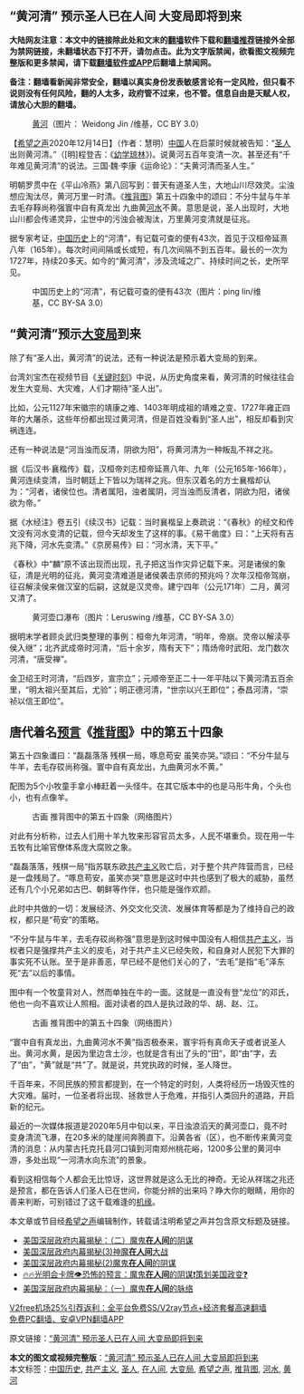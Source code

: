  <h2>“黄河清” 预示圣人已在人间 大变局即将到来</h2> <p class="notice"><b>大陆网友注意：本文中的链接除此处和文末的<a href="https://github.com/bannedbook/fanqiang" >翻墙</a>软件下载和<a href="https://github.com/killgcd/justmysocks/blob/master/README.md">翻墙推荐</a>链接外全部为禁网链接，未翻墙状态下打不开，请勿点击。此为文字版禁闻，欲看图文视频完整版和更多禁闻，请下载<a href="https://github.com/bannedbook/fanqiang">翻墙软件或APP</a>后翻墙上禁闻网。</p><p>备注：翻墙看新闻非常安全，翻墙以真实身份发表敏感言论有一定风险，但只看不说则没有任何风险，翻的人太多，政府管不过来，也不管。信息自由是天赋人权，请放心大胆的翻墙。</b></p>  <div class="entry"> <figure><figcaption><a href="https://www.bannedbook.org/bnews/tag/%E9%BB%84%E6%B2%B3/" class="st_tag internal_tag" rel="tag" title="标签 黄河 下的日志">黄河</a>（图片： Weidong Jin /维基，CC BY 3.0）</figcaption></figure> <p>【<span class='wp_keywordlink_affiliate'><a href="https://www.soundofhope.org" title="希望之声" target="_blank">希望之声</a></span>2020年12月14日】（作者：慧明）<span class='wp_keywordlink_affiliate'><a href="https://www.bannedbook.org/" title="中国" target="_blank">中国</a></span>人在启蒙时候就被告知：“<a href="https://www.bannedbook.org/bnews/tag/%E5%9C%A3%E4%BA%BA/" class="st_tag internal_tag" rel="tag" title="标签 圣人 下的日志">圣人</a>出则黄河清。”（[明]程登吉：《<span class='wp_keywordlink'><a href="https://www.bannedbook.org/forum3/topic76.html" title="《幼学琼林》（更新版）" target="_blank">幼学琼林</a></span>》)。说黄河五百年变清一次。甚至还有“千年难见黄河清”的说法。三国·魏·李康《运命论》：“夫黄河清而圣人生。”</p> <p>明朝罗贯中在《平山冷燕》第八回写到：普天有道圣人生，大地山川尽效灵。尘浊想应淘汰尽，黄河万里一时清。《<span class='wp_keywordlink'><a href="https://www.bannedbook.org/forum5/topic98.html" title="推背图归序全解" target="_blank">推背图</a></span>》第五十四象中的颂曰：不分牛鼠与牛羊 去毛存鞟尚称强寰中自有真龙出 九曲黄<a href="https://www.bannedbook.org/bnews/tag/%E6%B2%B3%E6%B0%B4/" class="st_tag internal_tag" rel="tag" title="标签 河水 下的日志">河水</a>不黄。意思是说，圣人出现时，大地山川都会传递灵异，尘世中的污浊会被淘汰，万里黄河变清就是征兆。</p> <p>据专家考证，<a href="https://www.bannedbook.org/bnews/tag/%e4%b8%ad%e5%9b%bd%e5%8e%86%e5%8f%b2/" class="st_tag internal_tag" rel="tag" title="标签 中国历史 下的日志">中国历史</a>上的“河清”，有记载可查的便有43次，首见于汉桓帝延熹八年（165年）。每次时间间隔或长或短，有几次间隔不到五百年。最长的一次为1727年，持续20多天。如今的“黄河清”，涉及流域之广、持续时间之长，史所罕见。</p> <figure><figcaption>中国历史上的“河清”，有记载可查的便有43次（图片：ping lin/维基，CC BY-SA 3.0）</figcaption></figure> <h2>“黄河清”预示<a href="https://www.bannedbook.org/bnews/tag/%E5%A4%A7%E5%8F%98%E5%B1%80/" class="st_tag internal_tag" rel="tag" title="标签 大变局 下的日志">大变局</a>到来</h2> <p>除了有“圣人出，黄河清”的说法，还有一种说法是预示着大变局的到来。</p> <p>台湾刘宝杰在视频节目《<span class='wp_keywordlink'><a href="https://www.bannedbook.org/forum2/topic151.html" title="关键时刻：李鹏日记" target="_blank">关键时刻</a></span>》中说，从历史角度来看，黄河清的时候往往会发生大变局、大灾难，人们才期待“圣人出”。</p> <p>比如，公元1127年宋徽宗的靖康之难、1403年明成祖的靖难之变、1727年雍正四年的大屠杀，这些年份都出现过黄河清，但是百姓没看到“圣人出”，相反却看到灾祸连连。</p>  <p>还有一种说法是“河当浊而反清，阴欲为阳”，将黄河清为一种叛乱不祥之兆。</p> <p>据《后汉书·襄楷传》载，汉桓帝刘志桓帝延熹八年、九年（公元165年-166年），黄河连续变清，当时朝廷上下皆以为瑞祥之兆。但东汉着名的方士襄楷却认为：“河者，诸侯位也。清者属阳，浊者属阴，河当浊而反清者，阴欲为阳，诸侯欲为帝。”</p> <p>据《水经注》卷五引《续汉书》记载：当时襄楷呈上奏疏说：“《春秋》的经文和传文没有河水变清的记载，但今天却发生了这样的事。《易干凿度》曰：“上天将有吉兆下降，河水先变清。”《京房易传》曰：“河水清，天下平。”</p> <p>《春秋》中“麟”原不该出现而出现，孔子把这当作灾异记载下来。河是诸侯的象征，清是光明的征兆，黄河变清难道是诸侯袭击京师的预兆吗？次年汉桓帝驾崩，征召解渎侯来做汉室的后嗣，这就是汉灵帝。建宁四年（公元171年）二月，黄河又清了。</p> <figure><figcaption>黄河壶口瀑布（图片：Leruswing /维基，CC BY-SA 3.0）</figcaption></figure> <p>据明末学者顾炎武归类整理的事例：桓帝九年河清，“明年，帝崩。灵帝以解渎亭侯入继”；北齐武成帝时河清，“后十余岁，隋有天下”；隋炀帝时武阳、龙门数次河清，“唐受禅”。</p> <p>金卫绍王时河清，“后四岁，宣宗立”；元顺帝至正二十一年平陆以下黄河清五百余里，“明太祖兴至其后，尤验”；明正德河清，“世宗以兴王即位”；泰昌河清，“崇祯以信王即位”。</p>  <h2>唐代着名<span class='wp_keywordlink'><a href="https://www.bannedbook.org/forum5/" title="预言玄学禁书下载" rel="nofollow">预言</a></span>《<a href="https://www.bannedbook.org/bnews/tag/%e6%8e%a8%e8%83%8c%e5%9b%be/" class="st_tag internal_tag" rel="tag" title="标签 推背图 下的日志">推背图</a>》中的第五十四象</h2> <p>第五十四象谶曰：“磊磊落落 残棋一局，啄息苟安 虽笑亦哭。”颂曰：“不分牛鼠与牛羊，去毛存砹尚称强。寰中自有真龙出，九曲黄河水不黄。”</p> <p>配图为5个小牧童手拿小棒赶着一头怪牛。在其它版本中的也是马形牛角，个头也小，也有点像羊。</p> <figure><figcaption>古画  推背图中的第五十四象（网络图片）</figcaption></figure> <p>对此有分析称，过去人们用十羊九牧来形容官员太多，人民不堪重负。现在用一牛五牧有比喻官僚体系庞大腐败之象。</p> <p>“磊磊落落，残棋一局”指苏联东欧<span class='wp_keywordlink'><a href="https://www.bannedbook.org/forum2/topic6177.html" title="《共产主义的终极目的》" target="_blank">共产主义</a></span>败亡后，对于整个共产阵营而言，已经是一盘残局了。“啄息苟安，虽笑亦哭”意思是这时中共也感到了极大的威胁，虽然还有几个小兄弟如古巴、朝鲜等作伴，也只能是强作欢颜。</p> <p>此时中共做的一切：发展经济、外交文化交流、发展体育等都是为了维持自己的政权，都只是“苟安”的策略。</p> <p>“不分牛鼠与牛羊，去毛存砹尚称强”意思是到这时候中国没有人相信<a href="https://www.bannedbook.org/bnews/tag/%e5%85%b1%e4%ba%a7%e4%b8%bb%e4%b9%89/" class="st_tag internal_tag" rel="tag" title="标签 共产主义 下的日志">共产主义</a>，当权者只是强撑共产主义的皮毛，对于共产主义已经失败，和自身对人民犯下大罪的事实死不认账。至于是非善恶，早已经不是他们关心的了，“去毛”是指“毛”泽东死“去”以后的事情。</p>  <p>图中有一个牧童背对人，然而单独在牛的一面。这就是一直没有登“龙位”的邓氏，他也一向不喜欢让人照相。面对读者的四人是执过政的华、胡、赵、江。</p> <figure><figcaption>古画  推背图中的第五十四象（网络图片）</figcaption></figure> <p>“寰中自有真龙出，九曲黄河水不黄”指否极泰来，寰宇将有真命天子或者说圣人出。黄河水黄，是因为里边含土沙，也就是含有出了头的“田”，即“由”字，去了“由”，“黄”就是“共”了。就是说，共党执政的时候，圣人降世。</p> <p>千百年来，不同民族的预言都提到，在一个特定的时刻，人类将经历一场毁灭性的大灾难。届时，一位圣者将出现、拯救世人于危难，并指引人类回升的道路，开启新的纪元。</p> <p>最近的一次媒体报道是2020年5月中旬以来，平日浊浪滔天的黄河壶口，竟不时变身清流飞瀑，在20多米的陡崖间奔腾直下。沿黄各省（区），也不断传来黄河变清的消息：从内蒙古托克托县河口镇到河南郑州桃花峪，1200多公里的黄河中游，多处出现“一河清水向东流”的景象。</p> <p>看到这相信每个人都会无比惊讶，这世界就是这么无比的神奇。无论从祥瑞之兆还是预言，都在告诉人们圣人已在世间，你能分辨的出来吗？睁大你的眼睛，用你的善来判断，可别错过了这千载难逢的<span class='wp_keywordlink'><a href="https://www.bannedbook.org/forum11/topic248.html" title="禁片：情为何物？生死相许？自由电影《机缘》下载、在线观看" target="_blank">机缘</a></span>。</p> <p>本文章或节目经<a href="https://www.bannedbook.org/bnews/tag/%e5%b8%8c%e6%9c%9b%e4%b9%8b%e5%a3%b0/" class="st_tag internal_tag" rel="tag" title="标签 希望之声 下的日志">希望之声</a>编辑制作，转载请注明希望之声并包含原文标题及链接。</p>  <ul class='op-related-articles' title='相关阅读'> <li><a href='https://www.bannedbook.org/bnews/bannedvideo/20201214/1447436.html' target='_blank'>美国深层政府内幕揭秘：（二）魔鬼<b>在人间</b>的阴谋</a></li> <li><a href='https://www.bannedbook.org/bnews/cbnews/20201115/1431495.html' target='_blank'>美国深层政府内幕揭秘(3)神魔<b>在人间</b>大战</a></li> <li><a href='https://www.bannedbook.org/bnews/cbnews/20201115/1431494.html' target='_blank'>美国深层政府内幕揭秘(2)魔鬼<b>在人间</b>的阴谋</a></li> <li><a href='https://www.bannedbook.org/bnews/bannedvideo/20201112/1429747.html' target='_blank'>🔥🔥光明会卡牌👁️恐怖的预言：魔鬼<b>在人间</b>的阴谋❗策划美国政变❓</a></li> <li><a href='https://www.bannedbook.org/bnews/comments/20201110/1428660.html' target='_blank'>美国深层政府内幕揭秘：（一）魔鬼<b>在人间</b>的脉络</a></li> </ul> <p class="texttj"> <a href="https://www.bannedbook.org/forum23/topic22702.html" target="_blank">V2free机场25%引荐返利：全平台免费SS/V2ray节点+经济套餐高速翻墙</a><br/> <a href="https://github.com/bannedbook/fanqiang/wiki/%E7%A6%81%E9%97%BB%E7%BD%91%E5%AE%89%E5%8D%93%E7%BF%BB%E5%A2%99%E6%96%B0%E9%97%BBAPP" target="_blank">免费PC翻墙、安卓VPN翻墙APP</a></p><p>原文链接：<a class="src_link"  href="https://www.soundofhope.org/post/447067" target="_blank">“黄河清” 预示圣人已在人间 大变局即将到来</a></p><a name='sharetosocial'></a>       <div><b>本文的图文或视频完整版</b>：<a href='https://www.bannedbook.org/bnews/comments/20201215/1448125.html'>“黄河清” 预示圣人已在人间 大变局即将到来</a></div>  </div><!--END ENTRY--> <div class="postfooter"> <div>本文标签：<a href="https://www.bannedbook.org/bnews/tag/%e4%b8%ad%e5%9b%bd%e5%8e%86%e5%8f%b2/" rel="tag">中国历史</a>, <a href="https://www.bannedbook.org/bnews/tag/%e5%85%b1%e4%ba%a7%e4%b8%bb%e4%b9%89/" rel="tag">共产主义</a>, <a href="https://www.bannedbook.org/bnews/tag/%E5%9C%A3%E4%BA%BA/" rel="tag">圣人</a>, <a href="https://www.bannedbook.org/bnews/tag/%e5%9c%a8%e4%ba%ba%e9%97%b4/" rel="tag">在人间</a>, <a href="https://www.bannedbook.org/bnews/tag/%E5%A4%A7%E5%8F%98%E5%B1%80/" rel="tag">大变局</a>, <a href="https://www.bannedbook.org/bnews/tag/%e5%b8%8c%e6%9c%9b%e4%b9%8b%e5%a3%b0/" rel="tag">希望之声</a>, <a href="https://www.bannedbook.org/bnews/tag/%e6%8e%a8%e8%83%8c%e5%9b%be/" rel="tag">推背图</a>, <a href="https://www.bannedbook.org/bnews/tag/%E6%B2%B3%E6%B0%B4/" rel="tag">河水</a>, <a href="https://www.bannedbook.org/bnews/tag/%E9%BB%84%E6%B2%B3/" rel="tag">黄河</a></div>  </div><!--END POSTFOOTER--> 